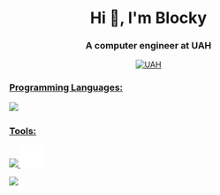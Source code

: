 <h1 align="center">Hi 👋, I'm Blocky</h1>
<h3 align="center">A computer engineer at UAH</h3>

<p align="center"> <a href="https://www.uah.es/en/estudios/estudios-oficiales/grados/Grado-en-Ingenieria-de-Computadores/" target="_blank" rel="noreferrer">
<img src="https://secuah.web.uah.es/2020/wp-content/uploads/2018/03/logo_uah.png" alt="UAH" width=400 />
</p>

<h3 align="left">Programming Languages:</h3>
<p align="left"> 
<img src="https://go-skill-icons.vercel.app/api/icons?i=py,java,r,assembly&perline=4">
</p>
<h3 align="left">Tools:</h3>
<p align="left"> 
<img src="https://go-skill-icons.vercel.app/api/icons?i=git,github,linux,ubuntu,pycharm,vscode,rstudioide&perline=10">
  <img src="https://raw.githubusercontent.com/Blockky/Blockky/master/icons/rstudioide.svg" width=40 height=40 >
</p>



<img src="https://go-skill-icons.vercel.app/api/icons?i=git">
